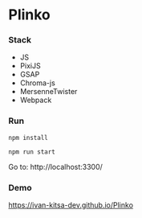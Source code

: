 # Plinko

### Stack
- JS
- PixiJS
- GSAP
- Chroma-js
- MersenneTwister
- Webpack

### Run
`npm install`

`npm run start`

 Go to: http://localhost:3300/


### Demo
https://ivan-kitsa-dev.github.io/Plinko
